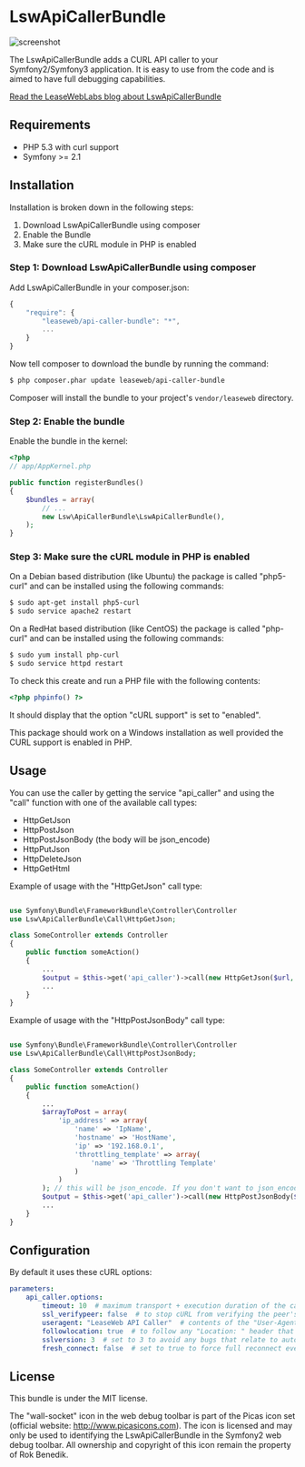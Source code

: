 LswApiCallerBundle
==================

![screenshot](http://www.leaseweblabs.com/wp-content/uploads/2013/01/api_caller.png)

The LswApiCallerBundle adds a CURL API caller to your Symfony2/Symfony3 application.
It is easy to use from the code and is aimed to have full debugging capabilities.

[Read the LeaseWebLabs blog about LswApiCallerBundle](http://www.leaseweblabs.com/2013/01/symfony2-bundle-for-curl-api-calling/)


## Requirements

* PHP 5.3 with curl support
* Symfony >= 2.1

## Installation

Installation is broken down in the following steps:

1. Download LswApiCallerBundle using composer
2. Enable the Bundle
3. Make sure the cURL module in PHP is enabled

### Step 1: Download LswApiCallerBundle using composer

Add LswApiCallerBundle in your composer.json:

```js
{
    "require": {
        "leaseweb/api-caller-bundle": "*",
        ...
    }
}
```

Now tell composer to download the bundle by running the command:

``` bash
$ php composer.phar update leaseweb/api-caller-bundle
```

Composer will install the bundle to your project's `vendor/leaseweb` directory.

### Step 2: Enable the bundle

Enable the bundle in the kernel:

``` php
<?php
// app/AppKernel.php

public function registerBundles()
{
    $bundles = array(
        // ...
        new Lsw\ApiCallerBundle\LswApiCallerBundle(),
    );
}
```

### Step 3: Make sure the cURL module in PHP is enabled

On a Debian based distribution (like Ubuntu) the package is called "php5-curl" and
can be installed using the following commands:

``` bash
$ sudo apt-get install php5-curl
$ sudo service apache2 restart
```

On a RedHat based distribution (like CentOS) the package is called "php-curl" and
can be installed using the following commands:

``` bash
$ sudo yum install php-curl
$ sudo service httpd restart
```

To check this create and run a PHP file with the following contents:

``` php
<?php phpinfo() ?>
```

It should display that the option "cURL support" is set to "enabled".

This package should work on a Windows installation as well provided the CURL support
is enabled in PHP.

## Usage

You can use the caller by getting the service "api_caller" and using the "call" function with one of
the available call types:

- HttpGetJson
- HttpPostJson
- HttpPostJsonBody (the body will be json_encode)
- HttpPutJson
- HttpDeleteJson
- HttpGetHtml

Example of usage with the "HttpGetJson" call type:

``` php

use Symfony\Bundle\FrameworkBundle\Controller\Controller
use Lsw\ApiCallerBundle\Call\HttpGetJson;

class SomeController extends Controller
{
    public function someAction()
    {
        ...
        $output = $this->get('api_caller')->call(new HttpGetJson($url, $parameters));
        ...
    }
}

```

Example of usage with the "HttpPostJsonBody" call type:

``` php

use Symfony\Bundle\FrameworkBundle\Controller\Controller
use Lsw\ApiCallerBundle\Call\HttpPostJsonBody;

class SomeController extends Controller
{
    public function someAction()
    {
        ...
        $arrayToPost = array(
            'ip_address' => array(
                'name' => 'IpName',
                'hostname' => 'HostName',
                'ip' => '192.168.0.1',
                'throttling_template' => array(
                    'name' => 'Throttling Template'
                )
            )
        ); // this will be json_encode. If you don't want to json_encode, use HttpPostJson instead of HttpPostJsonBody
        $output = $this->get('api_caller')->call(new HttpPostJsonBody($url, $arrayToPost, true, $parameters)); // true to have an associative array as answer
        ...
    }
}

```

## Configuration

By default it uses these cURL options:
``` yaml
parameters:
    api_caller.options:
        timeout: 10  # maximum transport + execution duration of the call in sec.
        ssl_verifypeer: false  # to stop cURL from verifying the peer's certificate.
        useragent: "LeaseWeb API Caller"  # contents of the "User-Agent: " header.
        followlocation: true  # to follow any "Location: " header that the server sends.
        sslversion: 3  # set to 3 to avoid any bugs that relate to automatic version selection.
        fresh_connect: false  # set to true to force full reconnect every call.
```

## License

This bundle is under the MIT license.

The "wall-socket" icon in the web debug toolbar is part of the Picas icon set (official website: http://www.picasicons.com).
The icon is licensed and may only be used to identifying the LswApiCallerBundle in the Symfony2 web debug toolbar.
All ownership and copyright of this icon remain the property of Rok Benedik.
